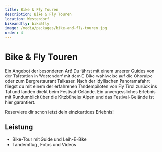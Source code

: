 ```yaml
---
title: Bike & Fly Touren
description: Bike & Fly Touren
location: Westendorf
bikeandfly: bike&fly
image: /media/packages/bike-and-fly-touren.jpg
order: 4
---
```


# Bike & Fly Touren

Ein Angebot der besonderen Art! Du fährst mit einem unserer Guides von der Talstation in Westendorf mit dem E-Bike wahlweise auf die Choralpe oder zum Bergrestaurant Talkaser. Nach der idyllischen Panoramafahrt fliegst du mit einem der erfahrenen Tandempiloten von Fly Tirol zurück ins Tal und landen direkt beim Festival-Gelände. Ein unvergessliches Erlebnis mit Rundumblick über die Kitzbüheler Alpen und das Festival-Gelände ist hier garantiert. 

Reserviere dir schon jetzt dein einzigartiges Erlebnis!

## Leistung

-	Bike-Tour mit Guide und Leih-E-Bike
-	Tandemflug , Fotos und Videos

<ContentImageGallery path="/media/packages/gallerie/"/>

